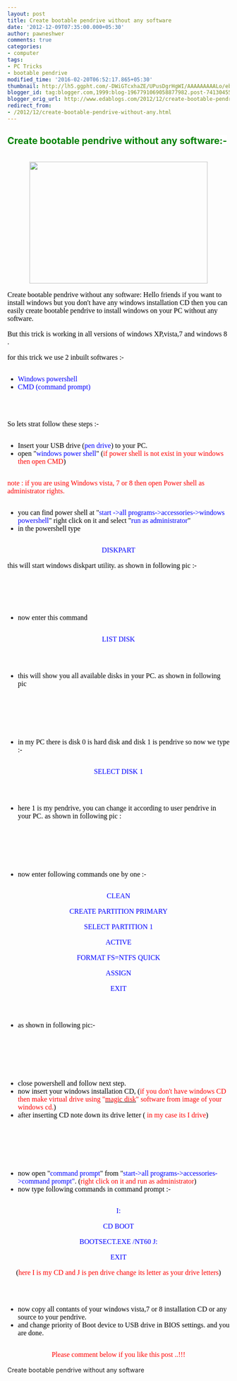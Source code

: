 ```yaml
---
layout: post
title: Create bootable pendrive without any software
date: '2012-12-09T07:35:00.000+05:30'
author: pawneshwer
comments: true
categories:
- computer
tags:
- PC Tricks
- bootable pendrive
modified_time: '2016-02-20T06:52:17.865+05:30'
thumbnail: http://lh5.ggpht.com/-DWiGTcxhaZE/UPusDgrHgWI/AAAAAAAAALo/eb9CoMkBSN4/s72-c/2i9k12o_thumb%25255B1%25255D.jpg?imgmax=800
blogger_id: tag:blogger.com,1999:blog-1967791069058877982.post-7413045515326855680
blogger_orig_url: http://www.edablogs.com/2012/12/create-bootable-pendrive-without-any.html
redirect_from:
- /2012/12/create-bootable-pendrive-without-any.html
---
```


<div dir="ltr" style="text-align: left;" trbidi="on"><h2><span style="background-color: white; color: green;">Create bootable pendrive without any software:-</span></h2><br /><div class="separator" style="clear: both; text-align: center;"><a href="http://lh3.ggpht.com/-LaB9ocN-34Y/UPusACurVEI/AAAAAAAAALg/VDdDwwdPCEw/s1600-h/2i9k12o%25255B3%25255D.jpg" style="margin-left: 1em; margin-right: 1em;"><img alt="" border="0" src="http://lh5.ggpht.com/-DWiGTcxhaZE/UPusDgrHgWI/AAAAAAAAALo/eb9CoMkBSN4/2i9k12o_thumb%25255B1%25255D.jpg?imgmax=800" height="276" style="background-image: none; border-width: 0px; display: inline; padding-left: 0px; padding-right: 0px; padding-top: 0px;" title="" width="404" /></a></div><span style="color: black; font-family: &quot;verdana&quot; , &quot;geneva&quot;; font-size: medium;"></span><br /><span style="color: black; font-family: &quot;verdana&quot; , &quot;geneva&quot;; font-size: medium;">Create bootable pendrive without any software: Hello friends if you want to install windows but you don't have any windows installation CD then you can easily create bootable pendrive to install windows on your PC without any software.</span>     <br /><br /><span style="color: black; font-family: &quot;verdana&quot; , &quot;geneva&quot;; font-size: medium;">But this trick is working in all versions of windows XP,vista,7 and windows 8 .</span>     <br /><br /><span style="color: black; font-family: &quot;verdana&quot; , &quot;geneva&quot;; font-size: medium;">for this trick we use 2 inbuilt softwares :-</span>     <br /><ul>   <br /><li><span style="color: blue; font-family: &quot;verdana&quot; , &quot;geneva&quot;; font-size: medium;">Windows powershell</span>       </li><li><span style="color: blue; font-family: &quot;verdana&quot; , &quot;geneva&quot;; font-size: medium;">CMD (command prompt)</span>       </li></ul><br /><span style="color: black; font-family: &quot;verdana&quot; , &quot;geneva&quot;; font-size: medium;">&nbsp;</span>   <br /><br /><span style="color: black; font-family: &quot;verdana&quot; , &quot;geneva&quot;; font-size: medium;">So lets strat follow these steps :-</span>   <br /><ul>   <br /><li><span style="color: black; font-family: &quot;verdana&quot; , &quot;geneva&quot;; font-size: medium;">Insert your USB drive (<span style="color: blue;">pen drive</span>) to your PC.</span>       </li><li><span style="color: black; font-family: &quot;verdana&quot; , &quot;geneva&quot;; font-size: medium;">open "<span style="color: blue;">windows power shell</span>" (<span style="color: red;">if power shell is not exist in your windows then open CMD</span>) </span>      </li></ul><br /><span style="color: red; font-family: &quot;verdana&quot; , &quot;geneva&quot;; font-size: medium;">note : if you are using Windows vista, 7 or 8 then open Power shell as administrator rights.</span>   <br /><ul>   <br /><li><span style="color: black; font-family: &quot;verdana&quot; , &quot;geneva&quot;; font-size: medium;">you can find power shell at "<span style="color: blue;">start -&gt;all programs-&gt;accessories-&gt;windows powershell</span>" right click on it and select "<span style="color: blue;">run as administrator</span>"</span>       </li><li><span style="color: black; font-family: &quot;verdana&quot; , &quot;geneva&quot;; font-size: medium;">in the powershell type </span>      </li></ul><br /><div style="text-align: center;"><span style="color: blue; font-family: &quot;verdana&quot; , &quot;geneva&quot;; font-size: medium;">DISKPART</span></div><br /><span style="color: black; font-family: &quot;verdana&quot; , &quot;geneva&quot;; font-size: medium;">this will start windows diskpart utility. as shown in following pic :-</span>   <br /><br /><span style="color: black; font-family: &quot;verdana&quot; , &quot;geneva&quot;; font-size: medium;"><a href="http://www.trickslover.com/wp-content/uploads/2012/12/BOOT1.jpg"><span style="color: black;"></span></a></span>   <br /><br /><span style="color: black; font-family: &quot;verdana&quot; , &quot;geneva&quot;; font-size: medium;">&nbsp;</span>   <br /><ul>   <br /><li><span style="color: black; font-family: &quot;verdana&quot; , &quot;geneva&quot;; font-size: medium;">now enter this command</span>       </li></ul><br /><div style="text-align: center;"><span style="color: blue; font-family: &quot;verdana&quot; , &quot;geneva&quot;; font-size: medium;">LIST DISK</span></div><br /><br /><ul>   <br /><li><span style="color: black; font-family: &quot;verdana&quot; , &quot;geneva&quot;; font-size: medium;">this will show you all available disks in your PC. as shown in following pic</span>       </li></ul><br /><span style="color: black; font-family: &quot;verdana&quot; , &quot;geneva&quot;; font-size: medium;"><a href="http://www.trickslover.com/wp-content/uploads/2012/12/BOOT2.jpg"><span style="color: black;"></span></a></span>   <br /><br /><span style="color: black; font-family: &quot;verdana&quot; , &quot;geneva&quot;; font-size: medium;">&nbsp;</span>   <br /><ul>   <br /><li><span style="color: black; font-family: &quot;verdana&quot; , &quot;geneva&quot;; font-size: medium;">in my PC there is disk 0 is hard disk and disk 1 is pendrive so now we type :-</span>       </li></ul><br /><div style="text-align: center;"><span style="color: blue; font-family: &quot;verdana&quot; , &quot;geneva&quot;; font-size: medium;">SELECT DISK 1</span></div><br /><br /><ul>   <br /><li><span style="color: black; font-family: &quot;verdana&quot; , &quot;geneva&quot;; font-size: medium;">here 1 is my pendrive, you can change it according to user pendrive in your PC. as shown in following pic :</span>       </li></ul><br /><span style="color: black; font-family: &quot;verdana&quot; , &quot;geneva&quot;; font-size: medium;"><a href="http://www.trickslover.com/wp-content/uploads/2012/12/BOOT3.jpg"><span style="color: black;"></span></a></span>   <br /><br /><span style="color: black; font-family: &quot;verdana&quot; , &quot;geneva&quot;; font-size: medium;">&nbsp;</span>   <br /><ul>   <br /><li><span style="color: black; font-family: &quot;verdana&quot; , &quot;geneva&quot;; font-size: medium;">now enter following commands one by one :-</span>       </li></ul><br /><div style="text-align: center;"><span style="color: blue; font-family: &quot;verdana&quot; , &quot;geneva&quot;; font-size: medium;">CLEAN</span></div><br /><div style="text-align: center;"><span style="color: blue; font-family: &quot;verdana&quot; , &quot;geneva&quot;; font-size: medium;">CREATE PARTITION PRIMARY</span></div><br /><div style="text-align: center;"><span style="color: blue; font-family: &quot;verdana&quot; , &quot;geneva&quot;; font-size: medium;">SELECT PARTITION 1</span></div><br /><div style="text-align: center;"><span style="color: blue; font-family: &quot;verdana&quot; , &quot;geneva&quot;; font-size: medium;">ACTIVE</span></div><br /><div style="text-align: center;"><span style="color: blue; font-family: &quot;verdana&quot; , &quot;geneva&quot;; font-size: medium;">FORMAT FS=NTFS QUICK</span></div><br /><div style="text-align: center;"><span style="color: blue; font-family: &quot;verdana&quot; , &quot;geneva&quot;; font-size: medium;">ASSIGN</span></div><br /><div style="text-align: center;"><span style="color: blue; font-family: &quot;verdana&quot; , &quot;geneva&quot;; font-size: medium;">EXIT</span></div><br /><br /><ul>   <br /><li><span style="color: black; font-family: &quot;verdana&quot; , &quot;geneva&quot;; font-size: medium;">as shown in following pic:-</span>       </li></ul><br /><span style="color: black; font-family: &quot;verdana&quot; , &quot;geneva&quot;; font-size: medium;"><a href="http://www.trickslover.com/wp-content/uploads/2012/12/BOOT4.jpg"><span style="color: black;"></span></a></span>   <br /><br /><span style="color: black; font-family: &quot;verdana&quot; , &quot;geneva&quot;; font-size: medium;">&nbsp;</span>   <br /><ul>   <br /><li><span style="color: black; font-family: &quot;verdana&quot; , &quot;geneva&quot;; font-size: medium;">close powershell and follow next step.</span>       </li><li><span style="color: black; font-family: &quot;verdana&quot; , &quot;geneva&quot;; font-size: medium;">now insert your windows installation CD, (<span style="color: red;">if you don't have windows CD then make virtual drive using "<a href="http://adf.ly/FkAts" target="_blank"><span style="color: red;">magic disk</span></a>" software from image of your windows cd.</span>)</span>       </li><li><span style="color: black; font-family: &quot;verdana&quot; , &quot;geneva&quot;; font-size: medium;">after inserting CD note down its drive letter (<span style="color: red;"> in my case its I drive</span>)</span>       </li></ul><br /><span style="color: black; font-family: &quot;verdana&quot; , &quot;geneva&quot;; font-size: medium;"><a href="http://www.trickslover.com/wp-content/uploads/2012/12/BOOT5.jpg"><span style="color: black;"></span></a></span>   <br /><br /><span style="color: black; font-family: &quot;verdana&quot; , &quot;geneva&quot;; font-size: medium;">&nbsp;</span>   <br /><ul>   <br /><li><span style="color: black; font-family: &quot;verdana&quot; , &quot;geneva&quot;; font-size: medium;">now open "<span style="color: blue;">command prompt</span>" from "<span style="color: blue;">start-&gt;all programs-&gt;accessories-&gt;command prompt"</span>. (<span style="color: red;">right click on it and run as administrator</span>)</span>       </li><li><span style="color: black; font-family: &quot;verdana&quot; , &quot;geneva&quot;; font-size: medium;">now type following commands in command prompt :-</span>       </li></ul><br /><div style="text-align: center;"><span style="color: blue; font-family: &quot;verdana&quot; , &quot;geneva&quot;; font-size: medium;">I:</span></div><br /><div style="text-align: center;"><span style="color: blue; font-family: &quot;verdana&quot; , &quot;geneva&quot;; font-size: medium;">CD BOOT</span></div><br /><div style="text-align: center;"><span style="color: blue; font-family: &quot;verdana&quot; , &quot;geneva&quot;; font-size: medium;">BOOTSECT.EXE /NT60 J:</span></div><br /><div style="text-align: center;"><span style="color: blue; font-family: &quot;verdana&quot; , &quot;geneva&quot;; font-size: medium;">EXIT</span></div><br /><div style="text-align: center;"><span style="color: black; font-family: &quot;verdana&quot; , &quot;geneva&quot;; font-size: medium;">(<span style="color: red;">here I is my CD and J is pen drive change its letter as your drive letters</span>)</span></div><br /><br /><ul>   <br /><li><span style="color: black; font-family: &quot;verdana&quot; , &quot;geneva&quot;; font-size: medium;">now copy all contants of your windows vista,7 or 8 installation CD or any source to your pendrive.</span>       </li><li><span style="color: black; font-family: &quot;verdana&quot; , &quot;geneva&quot;; font-size: medium;">and change priority of Boot device to USB drive in BIOS settings. and you are done.</span>       </li></ul><br /><div style="text-align: center;"><span style="color: red; font-family: &quot;verdana&quot; , &quot;geneva&quot;; font-size: medium;">Please comment below if you like this post ..!!!</span></div><br />Create bootable pendrive without any software      </div>